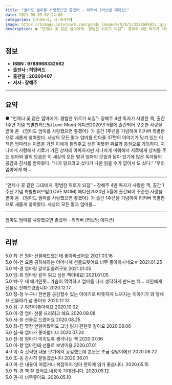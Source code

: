 ```yaml
---
title: "엄마도 엄마를 사랑했으면 좋겠어 - 리커버 (러브맘 에디션)"
date: 2021-05-09 02:24:08
categories: [국내도서, 시-에세이]
image: https://bimage.interpark.com/goods_image/6/5/8/2/332266582s.jpg
description: ● “언제나 꽃 같은 엄마에게. 평범한 위로가 되길”- 장해주 4만 독자가 사랑한 책, 출간 1주년 기념 특별판러브맘(Love Mom) 에디션2020년 5월에 출간되어 꾸준한 사랑을 받아 온 《엄마도 엄마를 사랑했으면 좋겠어》가 출간 1주년을 기념하여 리커버 특별판으로 새롭게 찾아왔다
---
```


## **정보**

- **ISBN : 9788968332562**
- **출판사 : 허밍버드**
- **출판일 : 20200407**
- **저자 : 장해주**

------



## **요약**

●  “언제나 꽃 같은 엄마에게. 평범한 위로가 되길”- 장해주 4만 독자가 사랑한 책, 출간 1주년 기념 특별판러브맘(Love Mom) 에디션2020년 5월에 출간되어 꾸준한 사랑을 받아 온 《엄마도 엄마를 사랑했으면 좋겠어》가 출간 1주년을 기념하여 리커버 특별판으로 새롭게 찾아왔다. 세상의 모든 딸과 엄마를 안아줄 37편의 이야기가 담겨 있는 이 책은 엄마라는 이름을 가진 이에게 들려주고 싶은 따뜻한 위로와 응원으로 가득하다. 지나치게 사랑해서 서로가 가진 상처에 아파하지만 지나치게 미워해서 서로에게 상처를 주는 엄마와 딸의 모습은 이 세상의 모든 딸과 엄마의 모습과 닮아 있기에 많은 독자들의 공감과 찬사를 받아왔다. “내가 읽으려고 샀다가 나만 읽을 수가 없어서 또 샀다.” “우리 엄마에게 해...

------

“언제나 꽃 같은 그대에게. 평범한 위로가 되길” -  장해주
4만 독자가 사랑한 책, 출간 1주년 기념 특별판러브맘(LOVE MOM) 에디션2020년 5월에 출간되어 꾸준한 사랑을 받아 온 《엄마도 엄마를 사랑했으면 좋겠어》가 출간 1주년을 기념하여 리커버 특별판으로 새롭게 찾아왔다. 
세상의 모든 딸과 엄마를... 

------


엄마도 엄마를 사랑했으면 좋겠어 - 리커버 (러브맘 에디션) 

------


## **리뷰** 

5.0 최-은 엄마 선물해드렸는데 좋아하셨어요 2021.03.16 <br/>5.0 이-연 요즘 공허해하는 어머니께 선물드렷어요 너무 좋아하시네요ㅎ 2021.01.25 <br/>5.0 박-경 엄마랑 같이읽을려구요 2021.01.05 <br/>5.0 임-희 엄마랑 같이 읽고 싶은 책이네요! 2021.01.05 <br/>5.0 박-우 내 얘기인듯..
가슴이 먹먹하고 엄마를 다시 생각하게 만드는 책...
지인에게 선물로 전해드렸습니다  2020.12.17 <br/>5.0 정-정 누구나 한번쯤 공감할수 있는 이야기로 따뜻하게 느껴지는
이야기가 와 닿네요
선물하기 넘 좋아요 2020.12.12 <br/>5.0 김-구 여친이좋아해요 2020.10.02 <br/>5.0 이-영 엄마 선물 드리려고 해요 2020.09.08 <br/>5.0 서-윤 선물로 드렸어요  2020.08.25 <br/>5.0 최-진 몇장 안읽어봤어요 그냥 읽기 편한것 같아요 2020.08.06 <br/>5.0 심-욱 엄마가 좋아합니다 2020.07.24 <br/>5.0 전-정 엄마가 미치도록 생각나는 책 2020.07.06 <br/>5.0 이-향 엄마한테 선물로 보냈어용 2020.07.01 <br/>4.0 이-숙 간략한 내용 보기에서 공감했는데 본문은 조금 실망이에요 2020.06.22 <br/>5.0 조-동 감사히 잘읽겠습니다 2020.06.01 <br/>4.0 이-은 내용이 어렵거나 복잡하지 않아 편하게 읽기 좋습니다. 2020.05.15 <br/>5.0 최-경 책 잘 왔어요.내용이 기대됩니다. 2020.05.12 <br/>5.0 권-지 너무좋아요. 2020.05.10 <br/>
